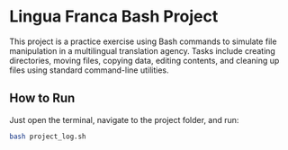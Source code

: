 # Lingua Franca Bash Project

This project is a practice exercise using Bash commands to simulate file manipulation in a multilingual translation agency. Tasks include creating directories, moving files, copying data, editing contents, and cleaning up files using standard command-line utilities.

## How to Run

Just open the terminal, navigate to the project folder, and run:

```bash
bash project_log.sh
